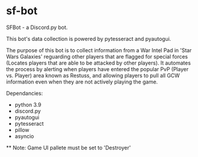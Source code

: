 # sf-bot

SFBot - a Discord.py bot.

This bot's data collection is powered by pytesseract and pyautogui.

The purpose of this bot is to collect information from a War Intel Pad in 'Star Wars Galaxies' reguarding other players that are flagged for special forces (Locates players that are able to be attacked by other players). It automates the process by alerting when players have entered the popular PvP (Player vs. Player) area known as Restuss, and allowing players to pull all GCW information even when they are not actively playing the game.

Dependancies:
- python 3.9
- discord.py
- pyautogui
- pytesseract
- pillow
- asyncio

** Note: Game UI pallete must be set to 'Destroyer'
